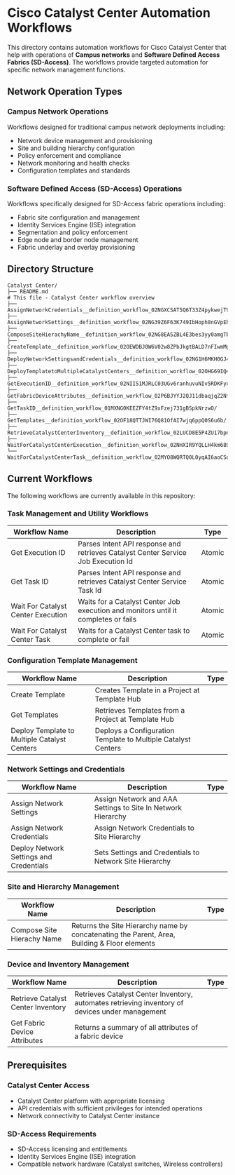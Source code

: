 # Cisco Catalyst Center Automation Workflows

This directory contains automation workflows for Cisco Catalyst Center that help with operations of **Campus networks** and **Software Defined Access Fabrics (SD-Access)**. The workflows provide targeted automation for specific network management functions.

## Network Operation Types

### Campus Network Operations

Workflows designed for traditional campus network deployments including:

- Network device management and provisioning
- Site and building hierarchy configuration
- Policy enforcement and compliance
- Network monitoring and health checks
- Configuration templates and standards

### Software Defined Access (SD-Access) Operations

Workflows specifically designed for SD-Access fabric operations including:

- Fabric site configuration and management
- Identity Services Engine (ISE) integration
- Segmentation and policy enforcement
- Edge node and border node management
- Fabric underlay and overlay provisioning

## Directory Structure

```text
Catalyst Center/
├── README.md                                                                           # This file - Catalyst Center workflow overview
├── AssignNetworkCredentials__definition_workflow_02NGXCSAT5Q6T33Z4pykwejT9wziPP6KTwe/
├── AssignNetworkSettings__definition_workflow_02NG39Z6F63K749IbHoph8nGVpEhHaIUHt6/
├── ComposeSiteHierachyName__definition_workflow_02NG8EASZBL4E3bes3yy0amgTb0RQCG1v2n/
├── CreateTemplate__definition_workflow_02OEWDBJ0W6V02w8ZPbJkgtBALD7nFIwmMg/
├── DeployNetworkSettingsandCredentials__definition_workflow_02NG1H6MKH0GJ4g9gEeP0STvn5AwirGGF1F/
├── DeployTemplatetoMultipleCatalystCenters__definition_workflow_02OHG69IQ4LYA3ueBbULOgjS8UGLDHocEdV/
├── GetExecutionID__definition_workflow_02NIIS1MJRLC03UGv6ranhuvuNIv5RDKFyx/
├── GetFabricDeviceAttributes__definition_workflow_02P6BJYYJ2QJ11dbaqjqZ2NfEaBbbz0xDna/
├── GetTaskID__definition_workflow_01MXNG0KEEZFY4tZ9xFzej731gBSpkNrzwO/
├── GetTemplates__definition_workflow_02OF18QTTJWI76Q81OfAI7wjq6ppQ0S6u6b/
├── RetrieveCatalystCenterInventory__definition_workflow_02LUCD8E5P4ZU17bpnk6E5qWw11nrOeyEig/
├── WaitForCatalystCenterExecution__definition_workflow_02NHXIR9YQLLH4km689n0NCuWFwW5MuL4BD/
└── WaitForCatalystCenterTask__definition_workflow_02MYO8WQRTQ0L0yqAI6aoCSoM5AD9vA6vBQ/
```

## Current Workflows

The following workflows are currently available in this repository:

### Task Management and Utility Workflows

| Workflow Name | Description | Type |
|---------------|-------------|------|
| Get Execution ID | Parses Intent API response and retrieves Catalyst Center Service Job Execution Id | Atomic |
| Get Task ID | Parses Intent API response and retrieves Catalyst Center Service Task Id | Atomic |
| Wait For Catalyst Center Execution | Waits for a Catalyst Center Job execution and monitors until it completes or fails | Atomic |
| Wait For Catalyst Center Task | Waits for a Catalyst Center task to complete or fail | Atomic |

### Configuration Template Management

| Workflow Name | Description | Type |
|---------------|-------------|------|
| Create Template | Creates Template in a Project at Template Hub | |
| Get Templates | Retrieves Templates from a Project at Template Hub | |
| Deploy Template to Multiple Catalyst Centers | Deploys a Configuration Template to Multiple Catalyst Centers | |

### Network Settings and Credentials

| Workflow Name | Description | Type |
|---------------|-------------|------|
| Assign Network Settings | Assign Network and AAA Settings to Site In Network Hierarchy | |
| Assign Network Credentials | Assign Network Credentials to Site Hierarchy | |
| Deploy Network Settings and Credentials | Sets Settings and Credentials to Network Site Hierarchy | |

### Site and Hierarchy Management

| Workflow Name | Description | Type |
|---------------|-------------|------|
| Compose Site Hierachy Name | Returns the Site Hierarchy name by concatenating the Parent, Area, Building & Floor elements | |

### Device and Inventory Management

| Workflow Name | Description | Type |
|---------------|-------------|------|
| Retrieve Catalyst Center Inventory | Retrieves Catalyst Center Inventory, automates retrieving inventory of devices under management | |
| Get Fabric Device Attributes | Returns a summary of all attributes of a fabric device | |


## Prerequisites

### Catalyst Center Access

- Catalyst Center platform with appropriate licensing
- API credentials with sufficient privileges for intended operations
- Network connectivity to Catalyst Center instance

### SD-Access Requirements

- SD-Access licensing and entitlements
- Identity Services Engine (ISE) integration
- Compatible network hardware (Catalyst switches, Wireless controllers)
